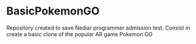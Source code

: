 # BasicPokemonGO
Repository created to save Nediar programmer admission test. Consist in create a basic clone of the popular AR game Pokemon GO
